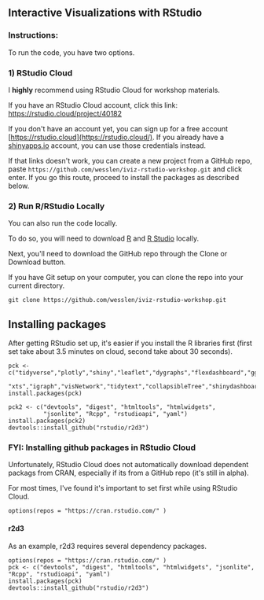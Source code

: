 ## Interactive Visualizations with RStudio

### Instructions:

To run the code, you have two options.

### 1) RStudio Cloud

I **highly** recommend using RStudio Cloud for workshop materials. 

If you have an RStudio Cloud account, click this link: <https://rstudio.cloud/project/40182>

If you don't have an account yet, you can sign up for a free account [https://rstudio.cloud](https://rstudio.cloud/). If you already have a [shinyapps.io](https://shinyapps.io) account, you can use those credentials instead.

If that links doesn't work, you can create a new project from a GitHub repo, paste `https://github.com/wesslen/iviz-rstudio-workshop.git` and click enter. If you go this route, proceed to install the packages as described below.

### 2) Run R/RStudio Locally

You can also run the code locally. 

To do so, you will need to download [R](http://archive.linux.duke.edu/cran/) and [R Studio](https://www.rstudio.com/products/rstudio/download/) locally. 

Next, you'll need to download the GitHub repo through the Clone or Download button.

If you have Git setup on your computer, you can clone the repo into your current directory.

```{bash}
git clone https://github.com/wesslen/iviz-rstudio-workshop.git
```

## Installing packages

After getting RStudio set up, it's easier if you install the R libraries first (first set take about 3.5 minutes on cloud, second take about 30 seconds).

```{r}
pck <- c("tidyverse","plotly","shiny","leaflet","dygraphs","flexdashboard","ggridges",
         "xts","igraph","visNetwork","tidytext","collapsibleTree","shinydashboard")
install.packages(pck)

pck2 <- c("devtools", "digest", "htmltools", "htmlwidgets", 
          "jsonlite", "Rcpp", "rstudioapi", "yaml")
install.packages(pck2)
devtools::install_github("rstudio/r2d3")
```

### FYI: Installing github packages in RStudio Cloud

Unfortunately, RStudio Cloud does not automatically download dependent packags from CRAN, especially if its from a GitHub repo (it's still in alpha). 

For most times, I've found it's important to set first while using RStudio Cloud.

```{r}
options(repos = "https://cran.rstudio.com/" )
```

#### r2d3

As an example, r2d3 requires several dependency packages.

```{r}
options(repos = "https://cran.rstudio.com/" )
pck <- c("devtools", "digest", "htmltools", "htmlwidgets", "jsonlite", "Rcpp", "rstudioapi", "yaml")
install.packages(pck)
devtools::install_github("rstudio/r2d3")
```